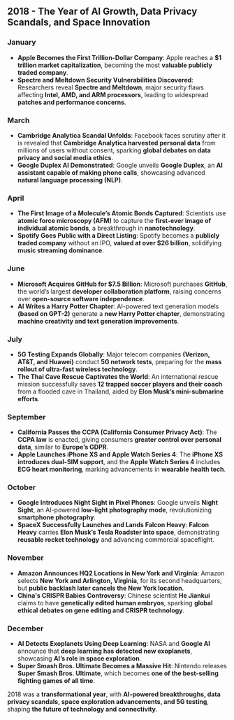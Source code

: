 ## **2018 - The Year of AI Growth, Data Privacy Scandals, and Space Innovation**  

### **January**  
- **Apple Becomes the First Trillion-Dollar Company**: Apple reaches a **$1 trillion market capitalization**, becoming the most **valuable publicly traded company**.  
- **Spectre and Meltdown Security Vulnerabilities Discovered**: Researchers reveal **Spectre and Meltdown**, major security flaws affecting **Intel, AMD, and ARM processors**, leading to widespread **patches and performance concerns**.  

### **March**  
- **Cambridge Analytica Scandal Unfolds**: Facebook faces scrutiny after it is revealed that **Cambridge Analytica harvested personal data** from millions of users without consent, sparking **global debates on data privacy and social media ethics**.  
- **Google Duplex AI Demonstrated**: Google unveils **Google Duplex**, an **AI assistant capable of making phone calls**, showcasing advanced **natural language processing (NLP)**.  

### **April**  
- **The First Image of a Molecule’s Atomic Bonds Captured**: Scientists use **atomic force microscopy (AFM)** to capture the **first-ever image of individual atomic bonds**, a breakthrough in **nanotechnology**.  
- **Spotify Goes Public with a Direct Listing**: Spotify becomes a **publicly traded company** without an IPO, **valued at over $26 billion**, solidifying **music streaming dominance**.  

### **June**  
- **Microsoft Acquires GitHub for $7.5 Billion**: Microsoft purchases **GitHub**, the world’s largest **developer collaboration platform**, raising concerns over **open-source software independence**.  
- **AI Writes a Harry Potter Chapter**: AI-powered text generation models **(based on GPT-2)** generate a **new Harry Potter chapter**, demonstrating **machine creativity and text generation improvements**.  

### **July**  
- **5G Testing Expands Globally**: Major telecom companies **(Verizon, AT&T, and Huawei)** conduct **5G network tests**, preparing for the **mass rollout of ultra-fast wireless technology**.  
- **The Thai Cave Rescue Captivates the World**: An international rescue mission successfully saves **12 trapped soccer players and their coach** from a flooded cave in Thailand, aided by **Elon Musk’s mini-submarine efforts**.  

### **September**  
- **California Passes the CCPA (California Consumer Privacy Act)**: The **CCPA law** is enacted, giving consumers **greater control over personal data**, similar to **Europe’s GDPR**.  
- **Apple Launches iPhone XS and Apple Watch Series 4**: The **iPhone XS introduces dual-SIM support**, and the **Apple Watch Series 4** includes **ECG heart monitoring**, marking advancements in **wearable health tech**.  

### **October**  
- **Google Introduces Night Sight in Pixel Phones**: Google unveils **Night Sight**, an AI-powered **low-light photography mode**, revolutionizing **smartphone photography**.  
- **SpaceX Successfully Launches and Lands Falcon Heavy**: **Falcon Heavy** carries **Elon Musk’s Tesla Roadster into space**, demonstrating **reusable rocket technology** and advancing commercial spaceflight.  

### **November**  
- **Amazon Announces HQ2 Locations in New York and Virginia**: Amazon selects **New York and Arlington, Virginia**, for its second headquarters, but **public backlash later cancels the New York location**.  
- **China's CRISPR Babies Controversy**: Chinese scientist **He Jiankui** claims to have **genetically edited human embryos**, sparking **global ethical debates on gene editing and CRISPR technology**.  

### **December**  
- **AI Detects Exoplanets Using Deep Learning**: NASA and **Google AI** announce that **deep learning has detected new exoplanets**, showcasing **AI’s role in space exploration**.  
- **Super Smash Bros. Ultimate Becomes a Massive Hit**: Nintendo releases **Super Smash Bros. Ultimate**, which becomes **one of the best-selling fighting games of all time**.  

2018 was a **transformational year**, with **AI-powered breakthroughs, data privacy scandals, space exploration advancements, and 5G testing**, shaping **the future of technology and connectivity**.
